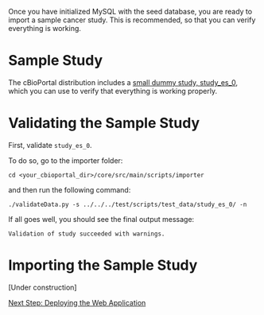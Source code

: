 Once you have initialized MySQL with the seed database, you are ready to import a sample cancer study.  This is recommended, so that you can verify everything is working.

# Sample Study

The cBioPortal distribution includes a [small dummy study, study_es_0](https://github.com/cBioPortal/cbioportal/tree/master/core/src/test/scripts/test_data/study_es_0), which you can use to verify that everything is working properly.

# Validating the Sample Study

First, validate `study_es_0`.

To do so, go to the importer folder: 

```
cd <your_cbioportal_dir>/core/src/main/scripts/importer
```

and then run the following command:

```
./validateData.py -s ../../../test/scripts/test_data/study_es_0/ -n
```

If all goes well, you should see the final output message:

```
Validation of study succeeded with warnings.
```

# Importing the Sample Study

[Under construction]

[Next Step: Deploying the Web Application](Deploying.md)
